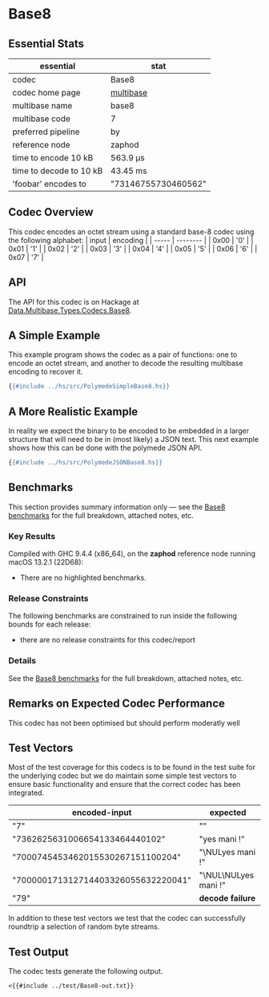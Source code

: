 # Base8

## Essential Stats

| essential               | stat                                                   |
| ----------------------- | ------------------------------------------------------ |
| codec                   | Base8                                                  |
| codec home page         | [multibase](https://github.com/multiformats/multibase) |
| multibase name          | base8                                                  |
| multibase code          | 7                                                      |
| preferred pipeline      | by                                                     |
| reference node          | zaphod                                                 |
| time to encode 10 kB    | 563.9 μs                                               |
| time to decode to 10 kB | 43.45 ms                                               |
| 'foobar' encodes to     | "73146755730460562"                                    |


## Codec Overview

This codec encodes an octet stream using a standard base-8 codec using the
following alphabet:
| input | encoding |
| ----- | -------- |
| 0x00  | '0'      |
| 0x01  | '1'      |
| 0x02  | '2'      |
| 0x03  | '3'      |
| 0x04  | '4'      |
| 0x05  | '5'      |
| 0x06  | '6'      |
| 0x07  | '7'      |



## API

The API for this codec is on Hackage at [Data.Multibase.Types.Codecs.Base8](https://hackage.haskell.org/package/polymede-0.0.0.1/docs/Data-Multibase-Types-Codecs-Base8.html).

## A Simple Example

This example program shows the codec as a pair of functions: one to encode an octet stream, 
and another to decode the resulting multibase encoding to recover it.

```haskell
{{#include ../hs/src/PolymedeSimpleBase8.hs}}
```

## A More Realistic Example

In reality we expect the binary to be encoded to be embedded in a larger structure that will need
to be in (most likely) a JSON text. This next example shows how this can be done with the polymede
JSON API.

```haskell
{{#include ../hs/src/PolymedeJSONBase8.hs}}
```

## Benchmarks


This section provides summary information only &mdash; see the [Base8 benchmarks](https://cdornan.github.io/polymede-benchmarks/benchmarks/0.0.0.1/Base8.html) for the full
breakdown, attached notes, etc.

### Key Results

Compiled with GHC 9.4.4 (x86_64), on the **zaphod** reference node running macOS 13.2.1 (22D68):

* There are no highlighted benchmarks.

### Release Constraints

The following benchmarks are constrained to run inside the following bounds for each release:

* there are no release constraints for this codec/report

### Details

See the [Base8 benchmarks](https://cdornan.github.io/polymede-benchmarks/benchmarks/0.0.0.1/Base8.html) for the full breakdown, attached notes, etc.


## Remarks on Expected Codec Performance

This codec has not been optimised but should perform moderatly well


## Test Vectors

Most of the test coverage for this codecs is to be found in the test suite for the underlying
codec but we do maintain some simple test vectors to ensure basic functionality and ensure that 
the correct codec has been integrated.

| encoded-input                       | expected             |
| ----------------------------------- | -------------------- |
| "7"                                 | ""                   |
| "7362625631006654133464440102"      | "yes mani !"         |
| "7000745453462015530267151100204"   | "\NULyes mani !"     |
| "700000171312714403326055632220041" | "\NUL\NULyes mani !" |
| "79"                                | **decode failure**   |


In addition to these test vectors we test that the codec can successfully roundtrip a selection of 
random byte streams.

## Test Output

The codec tests generate the following output.

```
<{{#include ../test/Base8-out.txt}}
```

